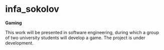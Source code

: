 # infa_sokolov
__Gaming__

This work will be presented in software engineering, during which a group of two university students will develop a game. The project is under development.
